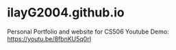 # ilayG2004.github.io
Personal Portfolio and website for CS506
Youtube Demo:
https://youtu.be/8fbnKU5q0rI

